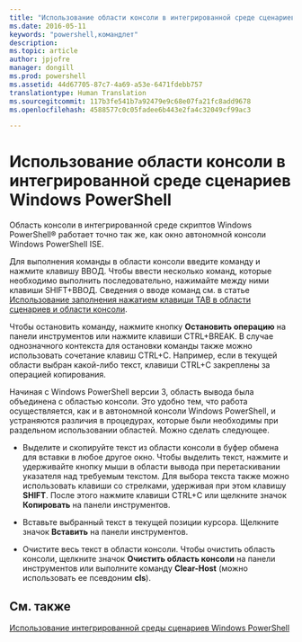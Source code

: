```yaml
---
title: "Использование области консоли в интегрированной среде сценариев Windows PowerShell"
ms.date: 2016-05-11
keywords: "powershell,командлет"
description: 
ms.topic: article
author: jpjofre
manager: dongill
ms.prod: powershell
ms.assetid: 44d67705-87c7-4a69-a53e-6471fdebb757
translationtype: Human Translation
ms.sourcegitcommit: 117b3fe541b7a92479e9c68e07fa21fc8add9678
ms.openlocfilehash: 4588577c0c05fadee6b443e2fa4c32049cf99ac3

---
```


# Использование области консоли в интегрированной среде сценариев Windows PowerShell
Область консоли в интегрированной среде скриптов Windows PowerShell® работает точно так же, как окно автономной консоли Windows PowerShell ISE.

Для выполнения команды в области консоли введите команду и нажмите клавишу ВВОД. Чтобы ввести несколько команд, которые необходимо выполнить последовательно, нажимайте между ними клавиши SHIFT+ВВОД. Сведения о вводе команд см. в статье [Использование заполнения нажатием клавиши TAB в области сценариев и области консоли](How-to-Use-Tab-Completion-in-the-Script-Pane-and-Console-Pane.md).

Чтобы остановить команду, нажмите кнопку **Остановить операцию** на панели инструментов или нажмите клавиши CTRL+BREAK. В случае однозначного контекста для остановки команды также можно использовать сочетание клавиш CTRL+C. Например, если в текущей области выбран какой-либо текст, клавиши CTRL+C закреплены за операцией копирования.

Начиная с Windows PowerShell версии 3, область вывода была объединена с областью консоли. Это удобно тем, что работа осуществляется, как и в автономной консоли Windows PowerShell, и устраняются различия в процедурах, которые были необходимы при раздельном использовании областей. Можно сделать следующее.

-   Выделите и скопируйте текст из области консоли в буфер обмена для вставки в любое другое окно. Чтобы выделить текст, нажмите и удерживайте кнопку мыши в области вывода при перетаскивании указателя над требуемым текстом. Для выбора текста также можно использовать клавиши со стрелками, удерживая при этом клавишу **SHIFT**. После этого нажмите клавиши CTRL+C или щелкните значок **Копировать** на панели инструментов.

-   Вставьте выбранный текст в текущей позиции курсора. Щелкните значок **Вставить** на панели инструментов.

-   Очистите весь текст в области консоли. Чтобы очистить область консоли, щелкните значок **Очистить область консоли** на панели инструментов или выполните команду **Clear-Host** (можно использовать ее псевдоним **cls**).

## См. также
[Использование интегрированной среды сценариев Windows PowerShell](Using-the-Windows-PowerShell-ISE.md)




<!--HONumber=Sep16_HO3-->


